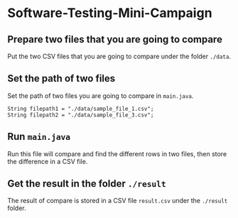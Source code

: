 # Software-Testing-Mini-Campaign

## Prepare two files that you are going to compare
Put the two CSV files that you are going to compare under the folder `./data`.

## Set the path of two files
Set the path of two files you are going to compare in `main.java`.
```
String filepath1 = "./data/sample_file_1.csv";
String filepath2 = "./data/sample_file_3.csv";
```
        
## Run `main.java`
Run this file will compare and find the different rows in two files, then store the difference in a CSV file.

## Get the result in the folder `./result`
The result of compare is stored in a CSV file `result.csv` under the `./result` folder.

